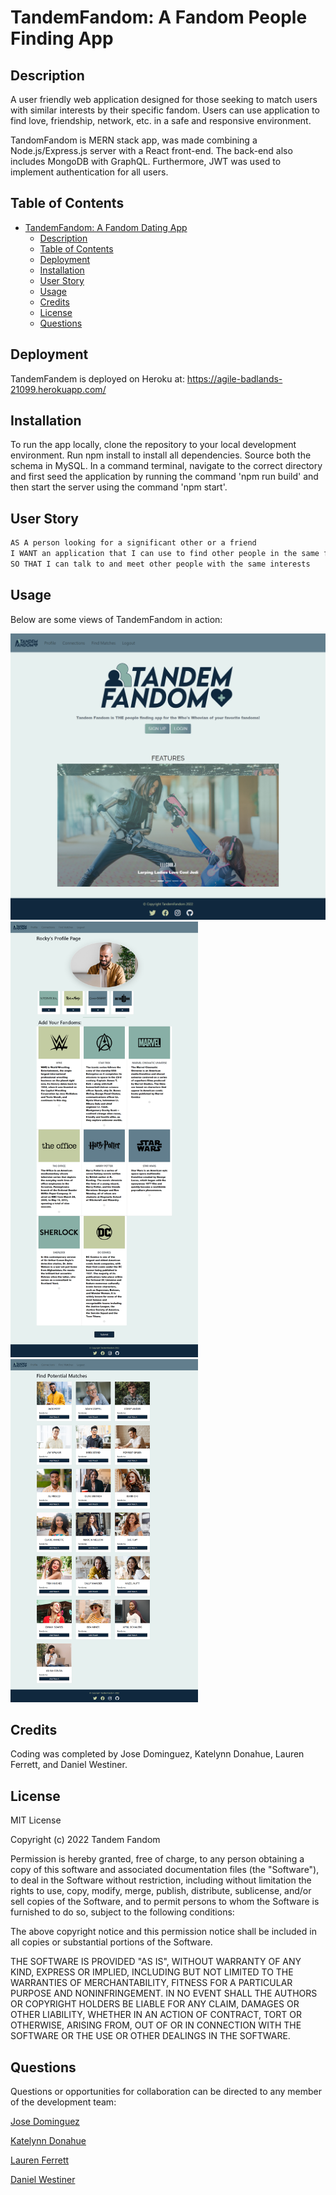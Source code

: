 # TandemFandom: A Fandom People Finding App

## Description

A user friendly web application designed for those seeking to match users with similar interests by their specific fandom. Users can use application to find love, friendship, network, etc. in a safe and responsive environment.

TandomFandom is MERN stack app, was made combining a Node.js/Express.js server with a React front-end. The back-end also includes MongoDB with GraphQL. Furthermore, JWT was used to implement authentication for all users.



## Table of Contents

- [TandemFandom: A Fandom Dating App](#tandemfandom-a-fandom-dating-app)
  - [Description](#description)
  - [Table of Contents](#table-of-contents)
  - [Deployment](#deployment)
  - [Installation](#installation)
  - [User Story](#user-story)
  - [Usage](#usage)
  - [Credits](#credits)
  - [License](#license)
  - [Questions](#questions)

## Deployment

TandemFandem is deployed on Heroku at: https://agile-badlands-21099.herokuapp.com/

## Installation

To run the app locally, clone the repository to your local development environment. Run npm install to install all dependencies. Source both the schema in MySQL. In a command terminal, navigate to the correct directory and first seed the application by running the command 'npm run build' and then start the server using the command 'npm start'.

## User Story

```md
AS A person looking for a significant other or a friend
I WANT an application that I can use to find other people in the same fandoms as me
SO THAT I can talk to and meet other people with the same interests
```

## Usage
Below are some views of TandemFandom in action:

![Screenshot of Final Project](./client/src/components/images/screenshots/landing.png)
<img src="./client/src/components/images/screenshots/profile.png" alt="Profile - Mobile" width="300"/>
<img src="./client/src/components/images/screenshots/find-match.png" alt="Find Match - Mobile" width="300"/>

## Credits

Coding was completed by Jose Dominguez, Katelynn Donahue, Lauren Ferrett, and Daniel Westiner.

## License

MIT License

Copyright (c) 2022 Tandem Fandom

Permission is hereby granted, free of charge, to any person obtaining a copy
of this software and associated documentation files (the "Software"), to deal
in the Software without restriction, including without limitation the rights
to use, copy, modify, merge, publish, distribute, sublicense, and/or sell
copies of the Software, and to permit persons to whom the Software is
furnished to do so, subject to the following conditions:

The above copyright notice and this permission notice shall be included in all
copies or substantial portions of the Software.

THE SOFTWARE IS PROVIDED "AS IS", WITHOUT WARRANTY OF ANY KIND, EXPRESS OR
IMPLIED, INCLUDING BUT NOT LIMITED TO THE WARRANTIES OF MERCHANTABILITY,
FITNESS FOR A PARTICULAR PURPOSE AND NONINFRINGEMENT. IN NO EVENT SHALL THE
AUTHORS OR COPYRIGHT HOLDERS BE LIABLE FOR ANY CLAIM, DAMAGES OR OTHER
LIABILITY, WHETHER IN AN ACTION OF CONTRACT, TORT OR OTHERWISE, ARISING FROM,
OUT OF OR IN CONNECTION WITH THE SOFTWARE OR THE USE OR OTHER DEALINGS IN THE
SOFTWARE.

## Questions
Questions or opportunities for collaboration can be directed to any member of the development team: 

[Jose Dominguez](https://github.com/jdomindev)  

[Katelynn Donahue](https://github.com/katelynndonahue) 

[Lauren Ferrett](https://github.com/lferrett)   

[Daniel Westiner](https://github.com/danielwestiner)
